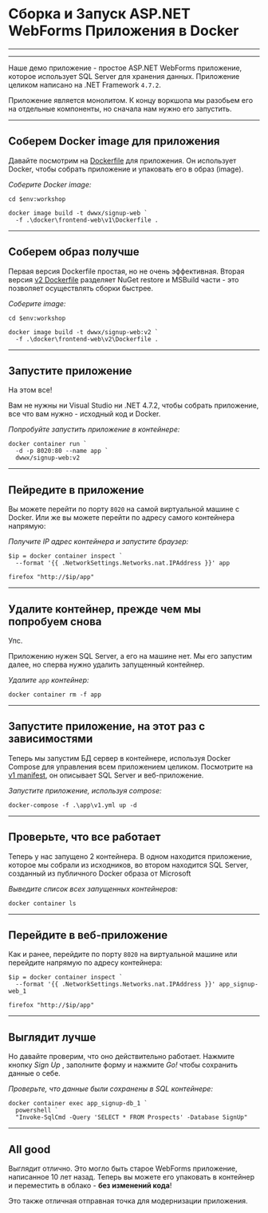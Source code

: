 ﻿# Сборка и Запуск ASP.NET WebForms Приложения в Docker

---

<section data-background-image="https://github.com/sixeyed/docker-windows-workshop/blob/dceu18/slides/img/frontend/Slide1.PNG?raw=true">

---

Наше демо приложение - простое ASP.NET WebForms приложение, которое использует SQL Server для хранения данных. Приложение целиком написано на .NET Framework `4.7.2`.

Приложение является монолитом. К концу воркшопа мы разобьем его на отдельные компоненты, но сначала нам нужно его запустить.

---

## Соберем Docker image для приложения

Давайте посмотрим на [Dockerfile](https://github.com/akamenev/docker-windows-workshop/blob/master/docker/frontend-web/v1/Dockerfile) для приложения. Он использует Docker, чтобы собрать приложение и упаковать его в образ (image).

_Соберите Docker image:_

```
cd $env:workshop

docker image build -t dwwx/signup-web `
  -f .\docker\frontend-web\v1\Dockerfile .
```

---

## Соберем образ получше

Первая версия Dockerfile простая, но не очень эффективная. Вторая версия [v2 Dockerfile](https://github.com/sixeyed/docker-windows-workshop/blob/master/docker/frontend-web/v2/Dockerfile) разделяет NuGet restore и MSBuild части - это позволяет осуществлять сборки быстрее.

_Соберите image:_

```
cd $env:workshop

docker image build -t dwwx/signup-web:v2 `
  -f .\docker\frontend-web\v2\Dockerfile .
```

---

## Запустите приложение

На этом все! 

Вам не нужны ни Visual Studio ни .NET 4.7.2, чтобы собрать приложение, все что вам нужно - исходный код и Docker. 

_Попробуйте запустить приложение в контейнере:_

```
docker container run `
  -d -p 8020:80 --name app `
  dwwx/signup-web:v2
```

---

## Пейредите в приложение

Вы можете перейти по порту `8020` на самой виртуальной машине с Docker. Или же вы можете перейти по адресу самого контейнера напрямую:

_Получите IP адрес контейнера и запустите браузер:_

```
$ip = docker container inspect `
  --format '{{ .NetworkSettings.Networks.nat.IPAddress }}' app

firefox "http://$ip/app"
```

---

## Удалите контейнер, прежде чем мы попробуем снова

Упс. 

Приложению нужен SQL Server, а его на машине нет. Мы его запустим далее, но сперва нужно удалить запущенный контейнер.

_Удалите `app` контейнер:_

```
docker container rm -f app
```

---

## Запустите приложение, на этот раз с зависимостями

Теперь мы запустим БД сервер в контейнере, используя Docker Compose для управления всем приложением целиком. Посмотрите на [v1 manifest](https://github.com/akamenev/docker-windows-workshop/blob/master/app/v1.yml), он описывает SQL Server и веб-приложение. 

_Запустите приложение, используя compose:_

```
docker-compose -f .\app\v1.yml up -d
```

---

## Проверьте, что все работает

Теперь у нас запущено 2 контейнера. В одном находится приложение, которое мы собрали из исходников, во втором находится SQL Server, созданный из публичного Docker образа от Microsoft

_Выведите список всех запущенных контейнеров:_

```
docker container ls
```

---

## Перейдите в веб-приложение

Как и ранее, перейдите по порту `8020` на виртуальной машине или перейдите напрямую по адресу контейнера:

```
$ip = docker container inspect `
  --format '{{ .NetworkSettings.Networks.nat.IPAddress }}' app_signup-web_1

firefox "http://$ip/app"
```

---

## Выглядит лучше 

Но давайте проверим, что оно действительно работает. Нажмите кнопку _Sign Up_ , заполните форму и нажмите _Go!_ чтобы сохранить данные о себе.

_Проверьте, что данные были сохранены в SQL контейнере:_

```
docker container exec app_signup-db_1 `
  powershell `
  "Invoke-SqlCmd -Query 'SELECT * FROM Prospects' -Database SignUp"
```

---

## All good

Выглядит отлично. Это могло быть старое WebForms приложение, написанное 10 лет назад. Теперь вы можете его упаковать в контейнер и переместить в облако - **без изменений кода**!

Это также отличная отправная точка для модернизации приложения.
